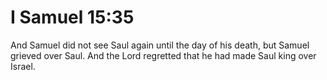 # I Samuel 15:35

And Samuel did not see Saul again until the day of his death, but Samuel grieved over Saul. And the Lord regretted that he had made Saul king over Israel.
